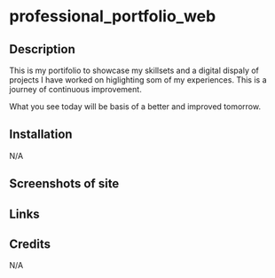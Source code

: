# professional_portfolio_web

## Description 
This is my portifolio to showcase my skillsets and a digital dispaly of projects I have worked on higlighting som of my experiences. This is a journey of continuous improvement. 

What you see today will be basis of a better and improved tomorrow.

## Installation 
N/A

## Screenshots of site

## Links 

## Credits 
N/A